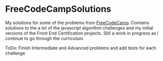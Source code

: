# FreeCodeCampSolutions

My solutions for some of the problems from [FreeCodeCamp](http://www.freecodecamp.com). Contains solutions to the a lot of the javascript algorithm challenges and my initial versions of the Front End Certification projects. Still a work in progress as I continue to go through the curriculum.

ToDo: Finish Intermediate and Advanced problems and add tests for each challenge
